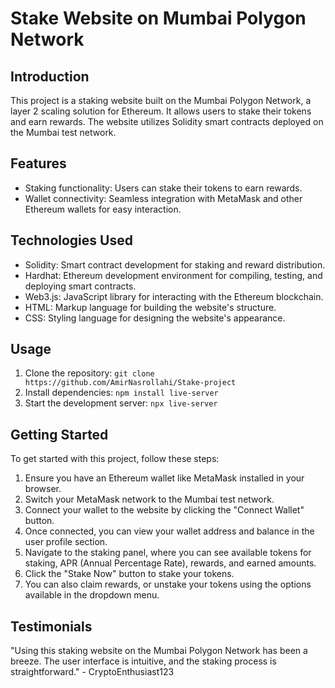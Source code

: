 # Stake Website on Mumbai Polygon Network

## Introduction
This project is a staking website built on the Mumbai Polygon Network, a layer 2 scaling solution for Ethereum. It allows users to stake their tokens and earn rewards. The website utilizes Solidity smart contracts deployed on the Mumbai test network.

## Features
- Staking functionality: Users can stake their tokens to earn rewards.
- Wallet connectivity: Seamless integration with MetaMask and other Ethereum wallets for easy interaction.

## Technologies Used
- Solidity: Smart contract development for staking and reward distribution.
- Hardhat: Ethereum development environment for compiling, testing, and deploying smart contracts.
- Web3.js: JavaScript library for interacting with the Ethereum blockchain.
- HTML: Markup language for building the website's structure.
- CSS: Styling language for designing the website's appearance.

## Usage
1. Clone the repository: `git clone https://github.com/AmirNasrollahi/Stake-project`
2. Install dependencies: `npm install live-server`
3. Start the development server: `npx live-server`

## Getting Started
To get started with this project, follow these steps:
1. Ensure you have an Ethereum wallet like MetaMask installed in your browser.
2. Switch your MetaMask network to the Mumbai test network.
3. Connect your wallet to the website by clicking the "Connect Wallet" button.
4. Once connected, you can view your wallet address and balance in the user profile section.
5. Navigate to the staking panel, where you can see available tokens for staking, APR (Annual Percentage Rate), rewards, and earned amounts.
6. Click the "Stake Now" button to stake your tokens.
7. You can also claim rewards, or unstake your tokens using the options available in the dropdown menu.

## Testimonials
"Using this staking website on the Mumbai Polygon Network has been a breeze. The user interface is intuitive, and the staking process is straightforward." - CryptoEnthusiast123



